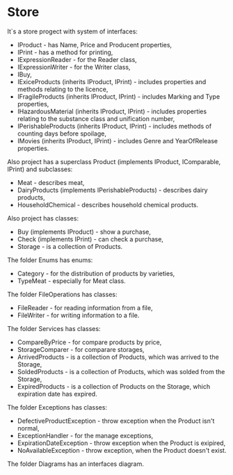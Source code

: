 # Store
It`s a store progect with system of interfaces:

- IProduct - has Name, Price and Producent properties,
- IPrint - has a method for printing,
- IExpressionReader - for the Reader class,
- IExpressionWriter - for the Writer class,
- IBuy,
- IExiceProducts (inherits IProduct, IPrint) - includes properties and methods relating to the licence, 
- IFragileProducts (inherits IProduct, IPrint) - includes Marking and Type properties, 
- IHazardousMaterial (inherits IProduct, IPrint) - includes properties relating to the substance class and unification number, 
- IPerishableProducts (inherits IProduct, IPrint) - includes methods of counting days before spoilage,
- IMovies (inherits IProduct, IPrint) - includes Genre and YearOfRelease properties.
 
Also project has a superclass Product (implements IProduct, IComparable, IPrint) and subclasses: 

- Meat - describes meat, 
- DairyProducts (implements IPerishableProducts) - describes dairy products, 
- HouseholdChemical - describes household chemical products.

Also project has classes: 

- Buy (implements IProduct) - show a purchase, 
- Check (implements IPrint) - can check a purchase,
- Storage - is a collection of Products.

The folder Enums has enums: 

- Category - for the distribution of products by varieties,
- TypeMeat - especially for Meat class.

The folder FileOperations has classes: 

- FileReader - for reading information from a file,
- FileWriter - for writing information to a file.

The folder Services has classes:

- CompareByPrice - for compare products by price, 
- StorageComparer - for comparare storages, 
- ArrivedProducts - is a collection of Products, which was arrived to the Storage, 
- SoldedProducts - is a collection of Products, which was solded from the Storage, 
- ExpiredProducts - is a collection of Products on the Storage, which expiration date has expired.

The folder Exceptions has classes:

- DefectiveProductException - throw exception when the Product isn't normal,
- ExceptionHandler - for the manage exceptions,
- ExpirationDateException - throw exception when the Product is exipired,
- NoAvailableException - throw exception, when the Product doesn't exist.

The folder Diagrams has an interfaces diagram.
